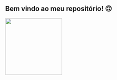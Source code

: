 ## Bem vindo ao meu repositório! 🙃

 <div>
   <a href="https://github.com/wanessat">
   <img height="180em" src="https://github-readme-stats.vercel.app/api/top-langs/?username=wanessat&layout=compact&langs_count=6&theme=tokyonight"/>
</div>
  
<br>
 
